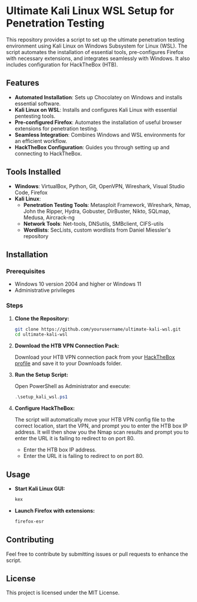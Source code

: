 # Ultimate Kali Linux WSL Setup for Penetration Testing

This repository provides a script to set up the ultimate penetration testing environment using Kali Linux on Windows Subsystem for Linux (WSL). The script automates the installation of essential tools, pre-configures Firefox with necessary extensions, and integrates seamlessly with Windows. It also includes configuration for HackTheBox (HTB).

## Features

- **Automated Installation**: Sets up Chocolatey on Windows and installs essential software.
- **Kali Linux on WSL**: Installs and configures Kali Linux with essential pentesting tools.
- **Pre-configured Firefox**: Automates the installation of useful browser extensions for penetration testing.
- **Seamless Integration**: Combines Windows and WSL environments for an efficient workflow.
- **HackTheBox Configuration**: Guides you through setting up and connecting to HackTheBox.

## Tools Installed

- **Windows**: VirtualBox, Python, Git, OpenVPN, Wireshark, Visual Studio Code, Firefox
- **Kali Linux**: 
  - **Penetration Testing Tools**: Metasploit Framework, Wireshark, Nmap, John the Ripper, Hydra, Gobuster, DirBuster, Nikto, SQLmap, Medusa, Aircrack-ng
  - **Network Tools**: Net-tools, DNSutils, SMBclient, CIFS-utils
  - **Wordlists**: SecLists, custom wordlists from Daniel Miessler's repository

## Installation

### Prerequisites

- Windows 10 version 2004 and higher or Windows 11
- Administrative privileges

### Steps

1. **Clone the Repository:**

    ```sh
    git clone https://github.com/yourusername/ultimate-kali-wsl.git
    cd ultimate-kali-wsl
    ```

2. **Download the HTB VPN Connection Pack:**

    Download your HTB VPN connection pack from your [HackTheBox profile](https://www.hackthebox.eu/) and save it to your Downloads folder.

3. **Run the Setup Script:**

    Open PowerShell as Administrator and execute:

    ```powershell
    .\setup_kali_wsl.ps1
    ```

4. **Configure HackTheBox:**

    The script will automatically move your HTB VPN config file to the correct location, start the VPN, and prompt you to enter the HTB box IP address. It will then show you the Nmap scan results and prompt you to enter the URL it is failing to redirect to on port 80.

    - Enter the HTB box IP address.
    - Enter the URL it is failing to redirect to on port 80.

## Usage

- **Start Kali Linux GUI:**
    ```sh
    kex
    ```

- **Launch Firefox with extensions:**
    ```sh
    firefox-esr
    ```

## Contributing

Feel free to contribute by submitting issues or pull requests to enhance the script.

## License

This project is licensed under the MIT License.
